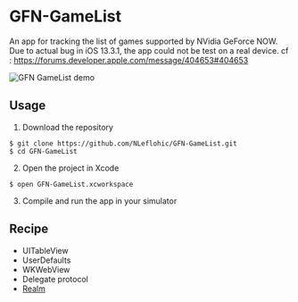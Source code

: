#  GFN-GameList 
An app for tracking the list of games supported by NVidia GeForce NOW.
Due to actual bug in iOS 13.3.1, the app could not be test on a real device.
cf : https://forums.developer.apple.com/message/404653#404653

![GFN GameList demo](demo/demo.gif)

## Usage

1) Download the repository

```
$ git clone https://github.com/NLeflohic/GFN-GameList.git
$ cd GFN-GameList
```

2) Open the project in Xcode

```
$ open GFN-GameList.xcworkspace
```

3) Compile and run the app in your simulator


## Recipe
* UITableView
* UserDefaults
* WKWebView
* Delegate protocol
* [Realm](https://realm.io) 







